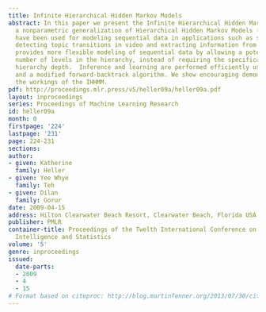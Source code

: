 ```yaml
---
title: Infinite Hierarchical Hidden Markov Models
abstract: In this paper we present the Infinite Hierarchical Hidden Markov Model (IHHMM),
  a nonparametric generalization of Hierarchical Hidden Markov Models (HHMMs). HHMMs
  have been used for modeling sequential data in applications such as speech recognition,
  detecting topic transitions in video and extracting information from text. The IHHMM
  provides more flexible modeling of sequential data by allowing a potentially unbounded
  number of levels in the hierarchy, instead of requiring the specification of a fixed
  hierarchy depth.  Inference and learning are performed efficiently using Gibbs sampling
  and a modified forward-backtrack algorithm. We show encouraging demonstrations of
  the workings of the IHHMM.
pdf: http://proceedings.mlr.press/v5/heller09a/heller09a.pdf
layout: inproceedings
series: Proceedings of Machine Learning Research
id: heller09a
month: 0
firstpage: '224'
lastpage: '231'
page: 224-231
sections: 
author:
- given: Katherine
  family: Heller
- given: Yee Whye
  family: Teh
- given: Dilan
  family: Gorur
date: 2009-04-15
address: Hilton Clearwater Beach Resort, Clearwater Beach, Florida USA
publisher: PMLR
container-title: Proceedings of the Twelth International Conference on Artificial
  Intelligence and Statistics
volume: '5'
genre: inproceedings
issued:
  date-parts:
  - 2009
  - 4
  - 15
# Format based on citeproc: http://blog.martinfenner.org/2013/07/30/citeproc-yaml-for-bibliographies/
---
```

